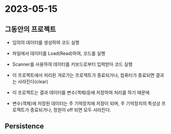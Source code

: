 # 2023-05-15

## 그동안의 프로젝트
* 임의의 데이터를 생성하여 코드 실행
* 파일에서 데이터를 Load(Read)하여, 코드를 실행
* Scanner를 사용하여 데이터를 키보드로부터 입력받아 코드 실행

* 이 프로젝트에서 처리된 겨로가는 프로젝트가 종료되거나, 컴퓨터가 종료되면 결과는 사라진다(clear)
* 이 프로젝트는 결과 데이터를 변수(객체)등에 저장하여 처리를 하기 때문에
* 변수(객체)에 저장된 데이터는 주 기억장치에 저장이 되며, 주 기억장치의 특성상 프로젝트가 종료되거나, 정원이 off 되면 모두 사라진다.


## Persistence